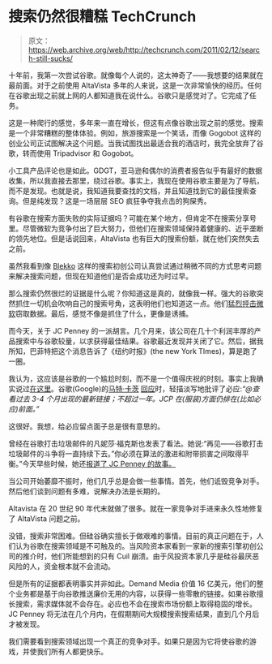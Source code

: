 # 搜索仍然很糟糕 TechCrunch

> 原文：<https://web.archive.org/web/http://techcrunch.com/2011/02/12/search-still-sucks/>

十年前，我第一次尝试谷歌。就像每个人说的，这太神奇了——我想要的结果就在最前面。对于之前使用 AltaVista 多年的人来说，这是一次非常愉快的经历。任何在谷歌出现之前就上网的人都知道我在说什么。谷歌只是感觉对了。它完成了任务。

这是一种爬行的感觉，多年来一直在增长，但这有点像谷歌出现之前的感觉。搜索是一个非常糟糕的整体体验。例如，旅游搜索是一个笑话，而像 Gogobot 这样的创业公司正试图解决这个问题。当我试图找出最适合我的酒店时，我完全放弃了谷歌，转而使用 Tripadvisor 和 Gogobot。

小工具产品评论也是如此。GDGT，亚马逊和偶尔的消费者报告似乎有最好的数据收集，所以我直接去那里，绕过谷歌。事实上，我现在使用谷歌主要是为了导航，而不是发现。也就是说，我知道我要查找的文档，并且知道找到它的最佳搜索查询。但是纯发现？这是一场层层 SEO 疯狂争夺我点击的狗屎秀。

有谷歌在搜索方面失败的实际证据吗？可能在某个地方，但肯定不在搜索分享号里。尽管微软为竞争付出了巨大努力，但他们在搜索领域保持着健康的、近乎垄断的领先地位。但是话说回来，AltaVista 也有巨大的搜索份额，就在他们突然失去之前。

虽然我看到像 [Blekko](https://web.archive.org/web/20230220193150/http://www.blekko.com/) 这样的搜索初创公司认真尝试通过稍微不同的方式思考问题来解决搜索问题，但现在知道他们是否会成功还为时过早。

那么搜索仍然很烂的证据是什么呢？你知道这是真的，就像我一样。强大的谷歌突然抓住一切机会吹响自己的搜索号角，这表明他们也知道这一点。他们[猛烈抨击微软](https://web.archive.org/web/20230220193150/https://techcrunch.com/2011/02/01/bing-google-fight/)窃取数据。最后，感觉不像是抓住了什么，更像是诱捕。

而今天，关于 JC Penney 的一派胡言。几个月来，该公司在几十个利润丰厚的产品搜索中与谷歌较量，以求获得最佳结果。谷歌最近发现并关闭了它。然后，据我所知，巴菲特把这个消息告诉了《纽约时报》(the new York TImes)，算是跑了一圈。

我认为，这应该是谷歌的一个尴尬时刻，而不是一个值得庆祝的时刻。事实上我确实说过[在这里](https://web.archive.org/web/20230220193150/http://twitter.com/#!/arrington/status/36612605208432640)。谷歌(Google)的[马特·卡茨](https://web.archive.org/web/20230220193150/http://www.crunchbase.com/person/matt-cutts) [回应](https://web.archive.org/web/20230220193150/http://twitter.com/#!/mattcutts/status/36615187981144064)时，轻描淡写地批评了必应:*“@查看过去 3-4 个月出现的最新链接；不超过一年。JCP 在(服装)方面仍排在(比如必应)前面。”*

这很好。我想，给必应留点面子总是很有意思的。

曾经在谷歌打击垃圾邮件的凡妮莎·福克斯也发表了看法。她说:“再见——谷歌打击垃圾邮件的斗争将一直持续下去。”你必须在算法的激进和附带损害之间取得平衡。”今天早些时候，她还[报道了 JC Penney 的故事。](https://web.archive.org/web/20230220193150/http://searchengineland.com/new-york-times-exposes-j-c-penney-link-scheme-that-causes-plummeting-rankings-in-google-64529)

当公司开始萎靡不振时，他们几乎总是会做一些事情。首先，他们诋毁竞争对手。然后他们谈到问题有多难，说解决办法是长期的。

Altavista 在 20 世纪 90 年代末就做了很多。就在一家竞争对手进来永久性地修复了 AltaVista 问题之前。

没错，搜索非常困难。但硅谷确实擅长于做艰难的事情。目前的真正问题在于，人们认为谷歌在搜索领域是不可触及的。当风险资本家看到一家新的搜索引擎初创公司的推介时，他们所能想到的只有 Cuil 崩溃。由于风投资本家几乎是硅谷最厌恶风险的人，资金根本就不会流动。

但是所有的证据都表明事实并非如此。Demand Media 价值 16 亿美元，他们的整个业务都是基于向谷歌推送廉价无用的内容，以获得一些零散的链接。如果谷歌擅长搜索，需求媒体就不会存在。必应也不会在搜索市场份额上取得稳固的增长。JC Penney 将无法在几个月内，在假期期间大规模搜索搜索结果，直到几个月后才被发现。

我们需要看到搜索领域出现一个真正的竞争对手。如果只是因为它将使谷歌的游戏，并使我们所有人都更快乐。